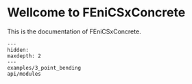 # Wellcome to FEniCSxConcrete

This is the documentation of FEniCSxConcrete.


```{toctree}
---
hidden:
maxdepth: 2
---
examples/3_point_bending
api/modules
```